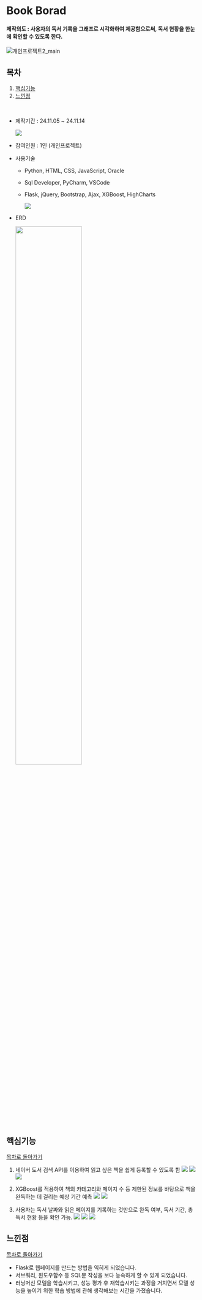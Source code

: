 
<h1> Book Borad </h1> 
<h4> 제작의도 : 사용자의 독서 기록을 그래프로 시각화하여 제공함으로써,
독서 현황을 한눈에 확인할 수 있도록 한다. </h4>

![개인프로젝트2_main](https://github.com/user-attachments/assets/b9b7228e-0711-4562-9840-16e65a230c9e)


## 목차
1. [핵심기능](#핵심기능)
2. [느낀점](#느낀점)

<Br>

- 제작기간 : 24.11.05 ~ 24.11.14
  
  <img src="https://github.com/user-attachments/assets/d8dfe189-8462-4bcd-8783-6bdf437f53ee" />

  
- 참여인원 : 1인 (개인프로젝트)
  
- 사용기술
  - Python, HTML, CSS, JavaScript, Oracle
  - Sql Developer, PyCharm, VSCode
  - Flask, jQuery, Bootstrap, Ajax, XGBoost, HighCharts
    
    <img src="https://github.com/user-attachments/assets/b7e489e5-e725-4a89-a037-ebfdb01becd3" />

    
- ERD
  
   <img src="https://github.com/user-attachments/assets/42b2a1fe-b984-4c3d-b2a8-744b845ad67a"  width="60%"/>


## 핵심기능
[목차로 돌아가기](#목차)
  
1. 네이버 도서 검색 API를 이용하여 읽고 싶은 책을 쉽게 등록할 수 있도록 함
   <img src="https://github.com/user-attachments/assets/93f81ee1-683d-46a6-aa6f-85cca7445ab8"/>
   <img src="https://github.com/user-attachments/assets/12b30a76-b018-4c6c-b59d-3600df7f0e63"/>
   <img src="https://github.com/user-attachments/assets/2187b2cd-5f83-454f-aa60-2924f7809257"/>

2. XGBoost를 적용하여 책의 카테고리와 페이지 수 등 제한된 정보를 바탕으로 책을 완독하는 데 걸리는 예상 기간 예측
   <img src="https://github.com/user-attachments/assets/081a5d20-f077-43f6-80d5-4f8bb0acb7fd"/>
   <img src="https://github.com/user-attachments/assets/6562195a-fae7-4348-8470-f800557205c9"/>

3. 사용자는 독서 날짜와 읽은 페이지를 기록하는 것만으로 완독 여부, 독서 기간, 총 독서 현황 등을 확인 가능.
   <img src="https://github.com/user-attachments/assets/a9c4bcc4-b9a0-4e1e-8182-89fe2dd221e4"/>
   <img src="https://github.com/user-attachments/assets/686400b7-7264-46d3-8ac2-ede5b7ffe2cc"/>
   <img src="https://github.com/user-attachments/assets/29d7ba65-7187-46b2-8f25-4533db77158e"/>


## 느낀점
[목차로 돌아가기](#목차)
- Flask로 웹페이지를 만드는 방법을 익히게 되었습니다.
- 서브쿼리, 윈도우함수 등 SQL문 작성을 보다 능숙하게 할 수 있게 되었습니다.
- 러닝머신 모델을 학습시키고, 성능 평가 후 재학습시키는 과정을 거치면서 모델 성능을 높이기 위한 학습 방법에 관해 생각해보는 시간을 가졌습니다.

